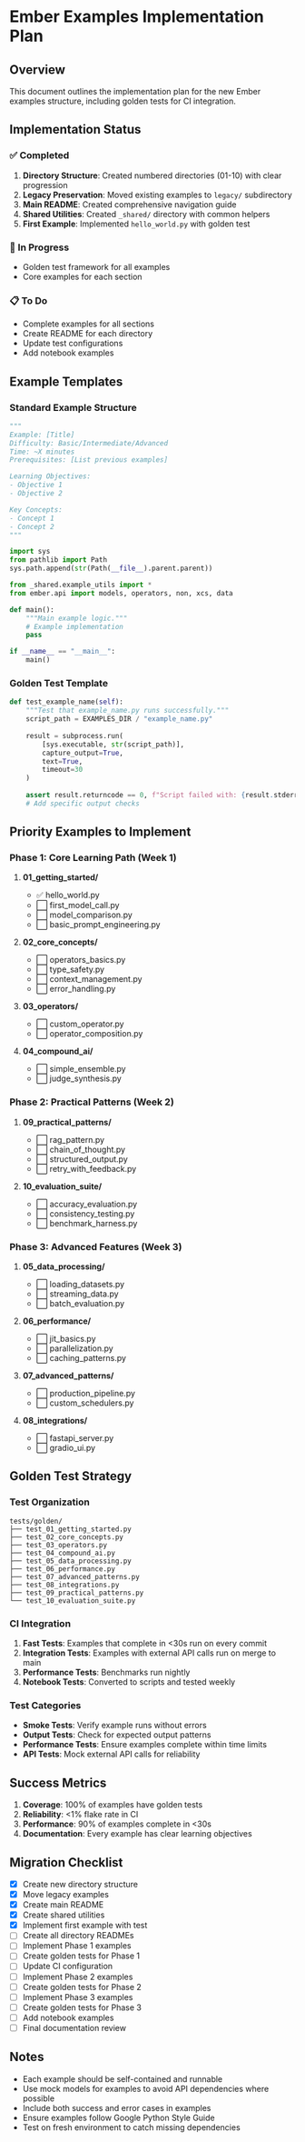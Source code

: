 # Ember Examples Implementation Plan

## Overview
This document outlines the implementation plan for the new Ember examples structure, including golden tests for CI integration.

## Implementation Status

### ✅ Completed
1. **Directory Structure**: Created numbered directories (01-10) with clear progression
2. **Legacy Preservation**: Moved existing examples to `legacy/` subdirectory
3. **Main README**: Created comprehensive navigation guide
4. **Shared Utilities**: Created `_shared/` directory with common helpers
5. **First Example**: Implemented `hello_world.py` with golden test

### 🚧 In Progress
- Golden test framework for all examples
- Core examples for each section

### 📋 To Do
- Complete examples for all sections
- Create README for each directory
- Update test configurations
- Add notebook examples

## Example Templates

### Standard Example Structure
```python
"""
Example: [Title]
Difficulty: Basic/Intermediate/Advanced
Time: ~X minutes
Prerequisites: [List previous examples]

Learning Objectives:
- Objective 1
- Objective 2

Key Concepts:
- Concept 1
- Concept 2
"""

import sys
from pathlib import Path
sys.path.append(str(Path(__file__).parent.parent))

from _shared.example_utils import *
from ember.api import models, operators, non, xcs, data

def main():
    """Main example logic."""
    # Example implementation
    pass

if __name__ == "__main__":
    main()
```

### Golden Test Template
```python
def test_example_name(self):
    """Test that example_name.py runs successfully."""
    script_path = EXAMPLES_DIR / "example_name.py"
    
    result = subprocess.run(
        [sys.executable, str(script_path)],
        capture_output=True,
        text=True,
        timeout=30
    )
    
    assert result.returncode == 0, f"Script failed with: {result.stderr}"
    # Add specific output checks
```

## Priority Examples to Implement

### Phase 1: Core Learning Path (Week 1)
1. **01_getting_started/**
   - ✅ hello_world.py
   - ⬜ first_model_call.py
   - ⬜ model_comparison.py
   - ⬜ basic_prompt_engineering.py

2. **02_core_concepts/**
   - ⬜ operators_basics.py
   - ⬜ type_safety.py
   - ⬜ context_management.py
   - ⬜ error_handling.py

3. **03_operators/**
   - ⬜ custom_operator.py
   - ⬜ operator_composition.py

4. **04_compound_ai/**
   - ⬜ simple_ensemble.py
   - ⬜ judge_synthesis.py

### Phase 2: Practical Patterns (Week 2)
1. **09_practical_patterns/**
   - ⬜ rag_pattern.py
   - ⬜ chain_of_thought.py
   - ⬜ structured_output.py
   - ⬜ retry_with_feedback.py

2. **10_evaluation_suite/**
   - ⬜ accuracy_evaluation.py
   - ⬜ consistency_testing.py
   - ⬜ benchmark_harness.py

### Phase 3: Advanced Features (Week 3)
1. **05_data_processing/**
   - ⬜ loading_datasets.py
   - ⬜ streaming_data.py
   - ⬜ batch_evaluation.py

2. **06_performance/**
   - ⬜ jit_basics.py
   - ⬜ parallelization.py
   - ⬜ caching_patterns.py

3. **07_advanced_patterns/**
   - ⬜ production_pipeline.py
   - ⬜ custom_schedulers.py

4. **08_integrations/**
   - ⬜ fastapi_server.py
   - ⬜ gradio_ui.py

## Golden Test Strategy

### Test Organization
```
tests/golden/
├── test_01_getting_started.py
├── test_02_core_concepts.py
├── test_03_operators.py
├── test_04_compound_ai.py
├── test_05_data_processing.py
├── test_06_performance.py
├── test_07_advanced_patterns.py
├── test_08_integrations.py
├── test_09_practical_patterns.py
└── test_10_evaluation_suite.py
```

### CI Integration
1. **Fast Tests**: Examples that complete in <30s run on every commit
2. **Integration Tests**: Examples with external API calls run on merge to main
3. **Performance Tests**: Benchmarks run nightly
4. **Notebook Tests**: Converted to scripts and tested weekly

### Test Categories
- **Smoke Tests**: Verify example runs without errors
- **Output Tests**: Check for expected output patterns
- **Performance Tests**: Ensure examples complete within time limits
- **API Tests**: Mock external API calls for reliability

## Success Metrics
1. **Coverage**: 100% of examples have golden tests
2. **Reliability**: <1% flake rate in CI
3. **Performance**: 90% of examples complete in <30s
4. **Documentation**: Every example has clear learning objectives

## Migration Checklist
- [x] Create new directory structure
- [x] Move legacy examples
- [x] Create main README
- [x] Create shared utilities
- [x] Implement first example with test
- [ ] Create all directory READMEs
- [ ] Implement Phase 1 examples
- [ ] Create golden tests for Phase 1
- [ ] Update CI configuration
- [ ] Implement Phase 2 examples
- [ ] Create golden tests for Phase 2
- [ ] Implement Phase 3 examples
- [ ] Create golden tests for Phase 3
- [ ] Add notebook examples
- [ ] Final documentation review

## Notes
- Each example should be self-contained and runnable
- Use mock models for examples to avoid API dependencies where possible
- Include both success and error cases in examples
- Ensure examples follow Google Python Style Guide
- Test on fresh environment to catch missing dependencies